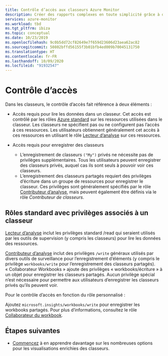 ```yaml
---
title: Contrôle d’accès aux classeurs Azure Monitor
description: Créer des rapports complexes en toute simplicité grâce à des classeurs paramétrables prédéfinis et personnalisés à l’aide du contrôle d’accès en fonction du rôle
services: azure-monitor
ms.workload: tbd
ms.tgt_pltfrm: ibiza
ms.topic: conceptual
ms.date: 10/23/2019
ms.openlocfilehash: 9c0b5dd72cf82649e7f659d23606d23aea62ac82
ms.sourcegitcommit: 50802bffd56155f3b01bfb4ed009b70045131750
ms.translationtype: HT
ms.contentlocale: fr-FR
ms.lasthandoff: 10/09/2020
ms.locfileid: "91932547"
---
```

# <a name="access-control"></a>Contrôle d’accès

Dans les classeurs, le contrôle d’accès fait référence à deux éléments :

* Accès requis pour lire les données dans un classeur. Cet accès est contrôlé par les rôles [Azure standard](../../role-based-access-control/overview.md) sur les ressources utilisées dans le classeur. Les classeurs ne spécifient pas ou ne configurent pas l’accès à ces ressources. Les utilisateurs obtiennent généralement cet accès à ces ressources en utilisant le rôle [Lecteur d’analyse](../../role-based-access-control/built-in-roles.md#monitoring-reader) sur ces ressources.

* Accès requis pour enregistrer des classeurs

    - L’enregistrement de classeurs `("My")` privés ne nécessite pas de privilèges supplémentaires. Tous les utilisateurs peuvent enregistrer des classeurs privés, auquel cas ils sont seuls à pouvoir voir ces classeurs.
    - L’enregistrement des classeurs partagés requiert des privilèges d’écriture dans un groupe de ressources pour enregistrer le classeur. Ces privilèges sont généralement spécifiés par le rôle [Contributeur d’analyse](../../role-based-access-control/built-in-roles.md#monitoring-contributor), mais peuvent également être définis via le rôle *Contributeur de classeurs*.
    
## <a name="standard-roles-with-workbook-related-privileges"></a>Rôles standard avec privilèges associés à un classeur

[Lecteur d’analyse](../../role-based-access-control/built-in-roles.md#monitoring-reader) inclut les privilèges standard /read qui seraient utilisés par les outils de supervision (y compris les classeurs) pour lire les données des ressources.

[Contributeur d’analyse](../../role-based-access-control/built-in-roles.md#monitoring-contributor) inclut des privilèges `/write` généraux utilisés par divers outils de surveillance pour l’enregistrement d’éléments (y compris le privilège `workbooks/write` pour l’enregistrement des classeurs partagés).
« Collaborateur Workbooks » ajoute des privilèges « workbooks/écriture » à un objet pour enregistrer les classeurs partagés.
Aucun privilège spécial n’est nécessaire pour permettre aux utilisateurs d’enregistrer les classeurs privés qu’ils peuvent voir.

Pour le contrôle d’accès en fonction du rôle personnalisé :

Ajoutez `microsoft.insights/workbooks/write` pour enregistrer les workbooks partagés. Pour plus d’informations, consultez le rôle [Collaborateur du workbook](../../role-based-access-control/built-in-roles.md#monitoring-contributor).

## <a name="next-steps"></a>Étapes suivantes

* [Commencez](workbooks-visualizations.md) à en apprendre davantage sur les nombreuses options pour les visualisations enrichies des classeurs.
